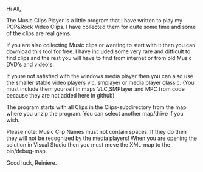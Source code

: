 Hi All,

The Music Clips Player is a little program that I have written to play
my POP&Rock Video Clips. I have collected them for quite some time and
some of the clips are real gems.

If you are also collecting Music clips or wanting to start with it then
you can download this tool for free. I have included some very rare and
difficult to find clips and the rest you will have to find from internet
or from old Music DVD's and video's.

If youre not satisfied with the windows media player then you can also use 
the smaller stable video players vlc, smplayer or media player classic.
(You must include them yourself in maps VLC,SMPlayer and MPC from code
because they are not added here in github)

The program starts with all Clips in the Clips-subdirectory from the map
where you unzip the program. You can select another map/drive if you wish.

Please note:
Music Clip Names must not contain spaces. If they do then they will not be
recognized by the media players! When you are opening the solution in Visual
Studio then you must move the XML-map to the bin/debug-map.

Good luck,
Reiniere.
